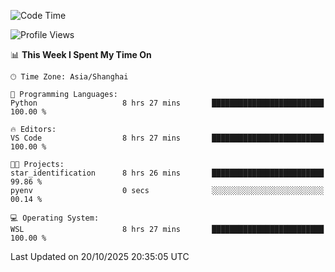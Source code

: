 <!--START_SECTION:waka-->
![Code Time](http://img.shields.io/badge/Code%20Time-3%2C142%20hrs%2041%20mins-blue)

![Profile Views](http://img.shields.io/badge/Profile%20Views-0-blue)

📊 **This Week I Spent My Time On** 

```text
🕑︎ Time Zone: Asia/Shanghai

💬 Programming Languages: 
Python                   8 hrs 27 mins       █████████████████████████   100.00 % 

🔥 Editors: 
VS Code                  8 hrs 27 mins       █████████████████████████   100.00 % 

🐱‍💻 Projects: 
star_identification      8 hrs 26 mins       █████████████████████████   99.86 % 
pyenv                    0 secs              ░░░░░░░░░░░░░░░░░░░░░░░░░   00.14 % 

💻 Operating System: 
WSL                      8 hrs 27 mins       █████████████████████████   100.00 % 
```


 Last Updated on 20/10/2025 20:35:05 UTC
<!--END_SECTION:waka-->